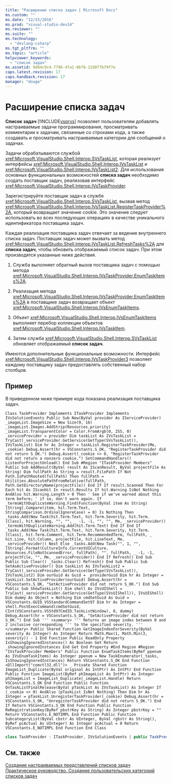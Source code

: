 ```yaml
---
title: "Расширение списка задач | Microsoft Docs"
ms.custom: ""
ms.date: "12/15/2016"
ms.prod: "visual-studio-dev14"
ms.reviewer: ""
ms.suite: ""
ms.technology: 
  - "devlang-csharp"
ms.tgt_pltfrm: ""
ms.topic: "article"
helpviewer_keywords: 
  - "список задач"
ms.assetid: 9d84c9c4-7796-4fa1-86f8-22d077b79f7e
caps.latest.revision: 17
caps.handback.revision: 17
manager: "douge"
---
```

# Расширение списка задач
**Список задач** [!INCLUDE[vsprvs](../code-quality/includes/vsprvs_md.md)] позволяет пользователям добавлять настраиваемые задачи программирования, просматривать комментарии к задачам, связанные со строками кода, а также создавать и просматривать настраиваемые категории для сообщений о задачах.  
  
 Задачи обрабатываются службой <xref:Microsoft.VisualStudio.Shell.Interop.SVsTaskList>, которая реализует интерфейсы <xref:Microsoft.VisualStudio.Shell.Interop.IVsTaskList> и <xref:Microsoft.VisualStudio.Shell.Interop.IVsTaskList2>. Для использования основных функциональных возможностей **списка задач** необходимо создать поставщик задач, реализовав интерфейс <xref:Microsoft.VisualStudio.Shell.Interop.IVsTaskProvider>.  
  
 Зарегистрируйте поставщик задач в службе <xref:Microsoft.VisualStudio.Shell.Interop.SVsTaskList>, вызвав метод <xref:Microsoft.VisualStudio.Shell.Interop.IVsTaskList.RegisterTaskProvider%2A>, который возвращает значение cookie. Это значение следует использовать во всех последующих операциях в качестве уникального идентификатора поставщика задач.  
  
 Каждая реализация поставщика задач отвечает за ведение внутреннего списка задач. Поставщик задач может вызвать метод <xref:Microsoft.VisualStudio.Shell.Interop.IVsTaskList.RefreshTasks%2A> для **списка задач**, чтобы обновить отображаемый список задач. При этом производятся указанные ниже действия.  
  
1.  Служба выполняет обратный вызов поставщика задач с помощью метода <xref:Microsoft.VisualStudio.Shell.Interop.IVsTaskProvider.EnumTaskItems%2A>.  
  
2.  Реализация метода <xref:Microsoft.VisualStudio.Shell.Interop.IVsTaskProvider.EnumTaskItems%2A> в поставщике задач возвращает объект <xref:Microsoft.VisualStudio.Shell.Interop.IVsEnumTaskItems>.  
  
3.  Объект <xref:Microsoft.VisualStudio.Shell.Interop.IVsEnumTaskItems> выполняет перебор коллекции объектов <xref:Microsoft.VisualStudio.Shell.Interop.IVsTaskItem>.  
  
4.  Затем служба <xref:Microsoft.VisualStudio.Shell.Interop.SVsTaskList> обновляет отображаемый **список задач**.  
  
 Имеются дополнительные функциональные возможности. Интерфейс <xref:Microsoft.VisualStudio.Shell.Interop.IVsTaskProvider3> позволяет каждому поставщику задач предоставлять собственный набор столбцов.  
  
## Пример  
 В приведенном ниже примере кода показана реализация поставщика задач.  
  
```vb#  
Class TaskProvider Implements ITaskProvider Implements IVsSolutionEvents Public Sub New(ByVal provider As IServiceProvider) _imageList.ImageSize = New Size(9, 16) _imageList.Images.AddStrip(Resources.priority) _imageList.TransparentColor = Color.FromArgb(0, 255, 0) _serviceProvider = provider Dim taskList As IVsTaskList = TryCast(_serviceProvider.GetService(GetType(SVsTaskList)), IVsTaskList) Dim hr As Integer = taskList.RegisterTaskProvider(Me, _cookie) Debug.Assert(hr = VSConstants.S_OK, "RegisterTaskProvider did not return S_OK.") Debug.Assert(_cookie <> 0, "RegisterTaskProvider did not return a nonzero cookie.") SetCommandHandlers() ListenForProjectUnload() End Sub #Region "ITaskProvider Members" Public Sub AddResult(ByVal result As IScanResult, ByVal projectFile As String) Dim fullPath As String = result.FilePath If Not Path.IsPathRooted(fullPath) Then fullPath = Utilities.AbsolutePathFromRelative(fullPath, Path.GetDirectoryName(projectFile)) End If If result.Scanned Then For Each hit As IScanHit In result.Results If hit.Warning IsNot Nothing AndAlso hit.Warning.Length > 0 Then ' See if we've warned about this term before; ' if so, don't warn again. If _termsWithDuplicateWarning.Find(Function(ByVal item As String) [String].Compare(item, hit.Term.Text, StringComparison.OrdinalIgnoreCase) = 0) Is Nothing Then _tasks.Add(New Task(hit.Term.Text, hit.Term.Severity, hit.Term.[Class], hit.Warning, "", "", _ -1, -1, "", "", Me, _serviceProvider)) _termsWithDuplicateWarning.Add(hit.Term.Text) End If End If _tasks.Add(New Task(hit.Term.Text, hit.Term.Severity, hit.Term.[Class], hit.Term.Comment, hit.Term.RecommendedTerm, fullPath, _ hit.Line, hit.Column, projectFile, hit.LineText, Me, _serviceProvider)) Next Else _tasks.Add(New Task("", 1, "", [String].Format(CultureInfo.CurrentUICulture, Resources.FileNotScannedError, fullPath), "", fullPath, _ -1, -1, projectFile, "", Me, _serviceProvider)) End If Refresh() End Sub Public Sub Clear() _tasks.Clear() Refresh() End Sub Public Sub SetAsActiveProvider() Dim taskList As IVsTaskList2 = TryCast(_serviceProvider.GetService(GetType(SVsTaskList)), IVsTaskList2) Dim ourGuid As Guid = _providerGuid Dim hr As Integer = taskList.SetActiveProvider(ourGuid) Debug.Assert(hr = VSConstants.S_OK, "SetActiveProvider did not return S_OK.") End Sub Public Sub ShowTaskList() Dim shell As IVsUIShell = TryCast(_serviceProvider.GetService(GetType(SVsUIShell)), IVsUIShell) Dim dummy As Object = Nothing Dim cmdSetGuid As Guid = VSConstants.GUID_VSStandardCommandSet97 Dim hr As Integer = shell.PostExecCommand(cmdSetGuid, CInt(VSConstants.VSStd97CmdID.TaskListWindow), 0, dummy) Debug.Assert(hr = VSConstants.S_OK, "SetActiveProvider did not return S_OK.") End Sub ''' <summary> ''' Returns an image index between 0 and 2 inclusive corresponding ''' to the specified severity. ''' </summary> Public Shared Function GetImageIndexForSeverity(ByVal severity As Integer) As Integer Return Math.Max(1, Math.Min(3, severity)) - 1 End Function Public ReadOnly Property IsShowingIgnoredInstances() As Boolean Get Return _showingIgnoredInstances End Get End Property #End Region #Region "IVsTaskProvider Members" Public Function EnumTaskItems(ByRef ppenum As IVsEnumTaskItems) As Integer ppenum = New TaskEnumerator(_tasks, IsShowingIgnoredInstances) Return VSConstants.S_OK End Function <DllImport("comctl32.dll")> _ Private Shared Function ImageList_Duplicate(ByVal original As IntPtr) As IntPtr End Function Public Function ImageList(ByRef phImageList As IntPtr) As Integer phImageList = ImageList_Duplicate(_imageList.Handle) Return VSConstants.S_OK End Function Public Function OnTaskListFinalRelease(ByVal pTaskList As IVsTaskList) As Integer If (_cookie <> 0) AndAlso (pTaskList IsNot Nothing) Then Dim hr As Integer = pTaskList.UnregisterTaskProvider(_cookie) Debug.Assert(hr = VSConstants.S_OK, "UnregisterTaskProvider did not return S_OK.") End If Return VSConstants.S_OK End Function Public Function ReRegistrationKey(ByRef pbstrKey As String) As Integer pbstrKey = "" Return VSConstants.E_NOTIMPL End Function Public Function SubcategoryList(ByVal cbstr As UInteger, ByVal rgbstr As String(), ByRef pcActual As UInteger) As Integer pcActual = 0 Return VSConstants.E_NOTIMPL End Function End Class  
```  
  
```c#  
class TaskProvider : ITaskProvider, IVsSolutionEvents { public TaskProvider(IServiceProvider provider) { _imageList.ImageSize = new Size(9, 16); _imageList.Images.AddStrip(Resources.priority); _imageList.TransparentColor = Color.FromArgb(0, 255, 0); _serviceProvider = provider; IVsTaskList taskList = _serviceProvider.GetService(typeof(SVsTaskList)) as IVsTaskList; int hr = taskList.RegisterTaskProvider(this, out _cookie); Debug.Assert(hr == VSConstants.S_OK, "RegisterTaskProvider did not return S_OK."); Debug.Assert(_cookie != 0, "RegisterTaskProvider did not return a nonzero cookie."); SetCommandHandlers(); ListenForProjectUnload(); } #region ITaskProvider Members public void AddResult(IScanResult result, string projectFile) { string fullPath = result.FilePath; if (!Path.IsPathRooted(fullPath)) { fullPath = Utilities.AbsolutePathFromRelative(fullPath, Path.GetDirectoryName(projectFile)); } if (result.Scanned) { foreach (IScanHit hit in result.Results) { if (hit.Warning != null && hit.Warning.Length > 0) { // See if we've warned about this term before; // if so, don't warn again. if (null == _termsWithDuplicateWarning.Find( delegate(string item) { return String.Compare(item, hit.Term.Text, StringComparison.OrdinalIgnoreCase) == 0; })) { _tasks.Add(new Task(hit.Term.Text, hit.Term.Severity, hit.Term.Class, hit.Warning, "", "", -1, -1, "", "", this, _serviceProvider)); _termsWithDuplicateWarning.Add(hit.Term.Text); } } _tasks.Add(new Task(hit.Term.Text, hit.Term.Severity, hit.Term.Class, hit.Term.Comment, hit.Term.RecommendedTerm, fullPath, hit.Line, hit.Column, projectFile, hit.LineText, this, _serviceProvider)); } } else { _tasks.Add(new Task("", 1, "", String.Format(CultureInfo.CurrentUICulture, Resources.FileNotScannedError, fullPath), "", fullPath, -1, -1, projectFile, "", this, _serviceProvider)); } Refresh(); } public void Clear() { _tasks.Clear(); Refresh(); } public void SetAsActiveProvider() { IVsTaskList2 taskList = _serviceProvider.GetService(typeof(SVsTaskList)) as IVsTaskList2; Guid ourGuid = _providerGuid; int hr = taskList.SetActiveProvider(ref ourGuid); Debug.Assert(hr == VSConstants.S_OK, "SetActiveProvider did not return S_OK."); } public void ShowTaskList() { IVsUIShell shell = _serviceProvider.GetService(typeof(SVsUIShell)) as IVsUIShell; object dummy = null; Guid cmdSetGuid = VSConstants.GUID_VSStandardCommandSet97; int hr = shell.PostExecCommand(ref cmdSetGuid, (int)VSConstants.VSStd97CmdID.TaskListWindow, 0, ref dummy); Debug.Assert(hr == VSConstants.S_OK, "SetActiveProvider did not return S_OK."); } /// <summary> /// Returns an image index between 0 and 2 inclusive corresponding /// to the specified severity. /// </summary> public static int GetImageIndexForSeverity(int severity) { return Math.Max(1, Math.Min(3, severity)) - 1; } public bool IsShowingIgnoredInstances { get { return _showingIgnoredInstances; } } #endregion #region IVsTaskProvider Members public int EnumTaskItems(out IVsEnumTaskItems ppenum) { ppenum = new TaskEnumerator(_tasks, IsShowingIgnoredInstances); return VSConstants.S_OK; } [DllImport("comctl32.dll")] static extern IntPtr ImageList_Duplicate(IntPtr original); public int ImageList(out IntPtr phImageList) { phImageList = ImageList_Duplicate(_imageList.Handle); return VSConstants.S_OK; } public int OnTaskListFinalRelease(IVsTaskList pTaskList) { if ((_cookie != 0) && (null != pTaskList)) { int hr = pTaskList.UnregisterTaskProvider(_cookie); Debug.Assert(hr == VSConstants.S_OK, "UnregisterTaskProvider did not return S_OK."); } return VSConstants.S_OK; } public int ReRegistrationKey(out string pbstrKey) { pbstrKey = ""; return VSConstants.E_NOTIMPL; } public int SubcategoryList(uint cbstr, string[] rgbstr, out uint pcActual) { pcActual = 0; return VSConstants.E_NOTIMPL; } }  
```  
  
## См. также  
 [Создание настраиваемых представлений списков задач](/visual-cpp/misc/creating-custom-task-list-views)   
 [Практическое руководство. Создание пользовательских категорий списков задач](../misc/how-to-create-custom-categories-of-task-lists.md)